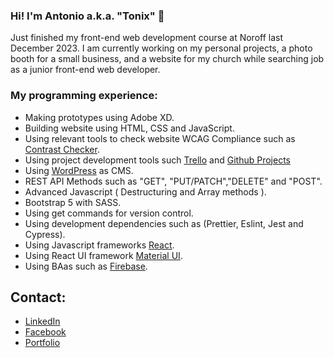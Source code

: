 ### Hi! I'm Antonio a.k.a. "Tonix" 👋

Just finished my front-end web development course at Noroff last December 2023. I am currently working on my personal projects, a photo booth for a small business, and a website for my church while searching job as a junior front-end web developer.

### My programming experience:

  - Making prototypes using Adobe XD.
  - Building website using HTML, CSS and JavaScript.
  - Using relevant tools to check website WCAG Compliance such as [Contrast Checker](https://contrastchecker.com/).
  - Using project development tools such [Trello](https://trello.com/) and [Github Projects](https://github.com/)
  - Using [WordPress](https://wordpress.com/) as CMS.
  - REST API Methods such as "GET", "PUT/PATCH","DELETE" and "POST".
  - Advanced Javascript ( Destructuring and Array methods ).
  - Bootstrap 5 with SASS.
  - Using get commands for version control.
  - Using development dependencies such as (Prettier, Eslint, Jest and Cypress).
  - Using Javascript frameworks [React](https://react.dev/).
  - Using React UI framework [Material UI](https://mui.com/).
  - Using BAas such as [Firebase](https://firebase.google.com/).

## Contact:

  - [LinkedIn](https://www.linkedin.com/in/antonio-arabejo-a22524152/)
  - [Facebook](https://www.facebook.com/tonixzz)
  - [Portfolio](https://tonix.no/)

<!--
**Tonix89/Tonix89** is a ✨ _special_ ✨ repository because its `README.md` (this file) appears on your GitHub profile.

Here are some ideas to get you started:

- 🔭 I’m currently working on ...
- 🌱 I’m currently learning ...
- 👯 I’m looking to collaborate on ...
- 🤔 I’m looking for help with ...
- 💬 Ask me about ...
- 📫 How to reach me: ...
- 😄 Pronouns: ...
- ⚡ Fun fact: ...
-->

